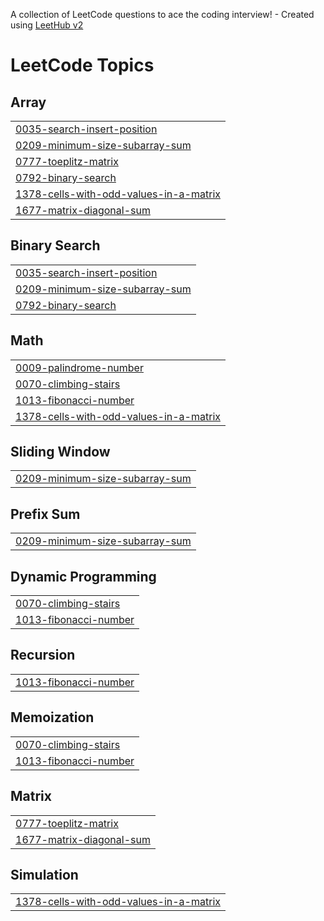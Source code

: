 A collection of LeetCode questions to ace the coding interview! - Created using [LeetHub v2](https://github.com/arunbhardwaj/LeetHub-2.0)
<!---LeetCode Topics Start-->
# LeetCode Topics
## Array
|  |
| ------- |
| [0035-search-insert-position](https://github.com/Gowtham12234/leetcode/tree/master/0035-search-insert-position) |
| [0209-minimum-size-subarray-sum](https://github.com/Gowtham12234/leetcode/tree/master/0209-minimum-size-subarray-sum) |
| [0777-toeplitz-matrix](https://github.com/Gowtham12234/leetcode/tree/master/0777-toeplitz-matrix) |
| [0792-binary-search](https://github.com/Gowtham12234/leetcode/tree/master/0792-binary-search) |
| [1378-cells-with-odd-values-in-a-matrix](https://github.com/Gowtham12234/leetcode/tree/master/1378-cells-with-odd-values-in-a-matrix) |
| [1677-matrix-diagonal-sum](https://github.com/Gowtham12234/leetcode/tree/master/1677-matrix-diagonal-sum) |
## Binary Search
|  |
| ------- |
| [0035-search-insert-position](https://github.com/Gowtham12234/leetcode/tree/master/0035-search-insert-position) |
| [0209-minimum-size-subarray-sum](https://github.com/Gowtham12234/leetcode/tree/master/0209-minimum-size-subarray-sum) |
| [0792-binary-search](https://github.com/Gowtham12234/leetcode/tree/master/0792-binary-search) |
## Math
|  |
| ------- |
| [0009-palindrome-number](https://github.com/Gowtham12234/leetcode/tree/master/0009-palindrome-number) |
| [0070-climbing-stairs](https://github.com/Gowtham12234/leetcode/tree/master/0070-climbing-stairs) |
| [1013-fibonacci-number](https://github.com/Gowtham12234/leetcode/tree/master/1013-fibonacci-number) |
| [1378-cells-with-odd-values-in-a-matrix](https://github.com/Gowtham12234/leetcode/tree/master/1378-cells-with-odd-values-in-a-matrix) |
## Sliding Window
|  |
| ------- |
| [0209-minimum-size-subarray-sum](https://github.com/Gowtham12234/leetcode/tree/master/0209-minimum-size-subarray-sum) |
## Prefix Sum
|  |
| ------- |
| [0209-minimum-size-subarray-sum](https://github.com/Gowtham12234/leetcode/tree/master/0209-minimum-size-subarray-sum) |
## Dynamic Programming
|  |
| ------- |
| [0070-climbing-stairs](https://github.com/Gowtham12234/leetcode/tree/master/0070-climbing-stairs) |
| [1013-fibonacci-number](https://github.com/Gowtham12234/leetcode/tree/master/1013-fibonacci-number) |
## Recursion
|  |
| ------- |
| [1013-fibonacci-number](https://github.com/Gowtham12234/leetcode/tree/master/1013-fibonacci-number) |
## Memoization
|  |
| ------- |
| [0070-climbing-stairs](https://github.com/Gowtham12234/leetcode/tree/master/0070-climbing-stairs) |
| [1013-fibonacci-number](https://github.com/Gowtham12234/leetcode/tree/master/1013-fibonacci-number) |
## Matrix
|  |
| ------- |
| [0777-toeplitz-matrix](https://github.com/Gowtham12234/leetcode/tree/master/0777-toeplitz-matrix) |
| [1677-matrix-diagonal-sum](https://github.com/Gowtham12234/leetcode/tree/master/1677-matrix-diagonal-sum) |
## Simulation
|  |
| ------- |
| [1378-cells-with-odd-values-in-a-matrix](https://github.com/Gowtham12234/leetcode/tree/master/1378-cells-with-odd-values-in-a-matrix) |
<!---LeetCode Topics End-->